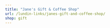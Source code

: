 ```yaml
---
title: "Jane's Gift & Coffee Shop"
url: /lundin-links/janes-gift-and-coffee-shop/
shop: gift
---
```

